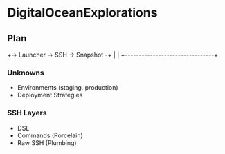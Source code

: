 # DigitalOceanExplorations

## Plan

+-> Launcher -> SSH -> Snapshot -+
|                                |
+--------------------------------+

### Unknowns

* Environments (staging, production)
* Deployment Strategies

### SSH Layers

* DSL
* Commands (Porcelain)
* Raw SSH (Plumbing)
